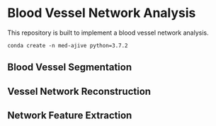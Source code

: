 # Blood Vessel Network Analysis

This repository is built to implement a blood vessel network analysis.

`conda create -n med-ajive python=3.7.2`

## Blood Vessel Segmentation

## Vessel Network Reconstruction

## Network Feature Extraction
